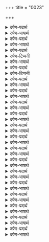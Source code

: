 +++
title = "0023"

+++
<details><summary>दर्पण-पदार्थ</summary>

पद्अर्थ: खोटै = खोटे से। खोटै वणजि = खोटे व्यापार से। वणंजिऐ = व्यापार करें। मिरग = हिरन। घणों = बहुत। रोइ = रोता है, दुखी होता है।2।
</details>

<details><summary>दर्पण-भाषार्थ</summary>

अर्थ: जिस लोगों के पास सदा कायम रहने वाले प्रभु के नाम की पूंजी नहीं, उन्हें कभी आत्मिक आनन्द नहीं मिल सकता। अगर नित्य खोटा व्यापार ही करते रहें तो मन भी खोटा हो जाता है तथा शरीर भी खोटा (भाव, खोट मनुष्य के अंदर रच जाता है)। जैसे, जाल में फंसा हुआ हिरन दुखी होता है, वैसे ही (खोट की फाँसी में फंस के) जीव को बहुत दुख होता है, वह नित्य दुखी होता है।2।
</details>

<details><summary>दर्पण-पदार्थ</summary>

पद्अर्थ: खोटे = खोटे (सिक्के)। पोतै = खजाने में। गुर दरसु = गुरु का दर्शन। खोटि = खोट के द्वारा। न सीझसि = कामयाब नहीं होता। खोटु कमावणा = खोटा काम ही करना। खोइ = गवा के।3।
</details>

<details><summary>दर्पण-भाषार्थ</summary>

अर्थ: खोटे सिक्के (सरकारी) खजाने में नहीं लिए जाते (वैसे ही खोटे बंदे दरगाह में आदर नहीं पाते) उन्हें हरि का गुरु का दीदार नहीं होता। खोटे मनुष्य की असलियत ठीक नहीं होती। खोटे को इज्जत नहीं मिलती। खोट करने से कोई जीव (आत्मिक जीवन में) कामयाब नहीं हो सकता। खोटे मनुष्य ने सदा खोट ही कमाना है। (उसे खोट कमाने की आदत बन जाती है)। वह अपनी इज्जत गवा के सदा जन्मता मरता रहता है।3।
</details>

<details><summary>दर्पण-पदार्थ</summary>

पद्अर्थ: सबदि सालाह = महिमा वाले शब्द द्वारा। रंगि = रंग में। भारु = बोझ। भरमु = भटकन। जपि = जप के। अगला लाहा = बहुत नफा। मन माह = मन में।4।
</details>

<details><summary>दर्पण-टिप्पनी</summary>

नोट: शब्द ‘सालाह’, ‘तिनाह’ के साथ मिलाने के लिए ‘माहि’ की जगह ‘माह’ है।
</details>

<details><summary>दर्पण-भाषार्थ</summary>

अर्थ: हे नानक! परमात्मा की महिमा वाले गुर-शब्द के द्वारा अपने मन को समझाना चाहिए। जो लोग परमात्मा के नाम के प्यार में रंगे रहते हैं, उनको खोटे कामों का भार सहना नहीं पड़ता। उनका मन खोटे कामों की ओर नहीं दौड़ता। परमात्मा का नाम जप के बहुत सारा आत्मिक लाभ कमा लेते हैं, और वह प्रभु जो निरभय है, जो किसी डर के अधीन नहीं, मन में आ बसता है।4।23।
</details>

<details><summary>दर्पण-पदार्थ</summary>

पद्अर्थ: अरु = और।
</details>

<details><summary>दर्पण-टिप्पनी</summary>

नोट: शब्द ‘अरु’ जिसके बाद में ‘ु’ की मात्रा है इसका अर्थ है: और। जबकि शब्द ‘अरि’ के अंत में मात्रा है ‘ि’उसका अर्थ है ‘वैरी’।
</details>

<details><summary>दर्पण-पदार्थ</summary>

फुलड़ा = सुंदर सा फूल। नाठीअड़े = मेहमान, पराहुणे। पबणि = पानी के किनारे उगी हुई बनस्पति। केरे = के। पत = पत्र (बहुवचन)। ढलि ढुलि = कुम्हला के, सूख के। जुंमणहार = (सिंधी शब्द) चले जाने वाले, नाशवान।1।
</details>

<details><summary>दर्पण-भाषार्थ</summary>

अर्थ: धन, जवानी और छोटा सा फूल- ये चार दिनों के ही मेहमान होते हैं। जैसे बनस्पति के पत्ते पानी के ढल जाने के बाद सूख के नाश हो जाते हैं, ऐसे ही ये भी नाश हो जाते हैं।1।
</details>

<details><summary>दर्पण-पदार्थ</summary>

पद्अर्थ: रंगु = आत्मिक आनंद। जा = जब तक। नउहुला = नये हुलारे वाला, नवयौवन। थके = रह गए। चोला = शरीर।1। रहाउ।
</details>

<details><summary>दर्पण-भाषार्थ</summary>

अर्थ: हे प्यारे! जब तक नई जवानी हैतब तक आत्मिक आनन्द ले ले। जब उम्र के दिन थोड़े रह गए, शारीरिक चोला पुराणा हो जाएगा (फिर स्मरण नहीं हो सकेगा)।1। रहाउ।
</details>

<details><summary>दर्पण-पदार्थ</summary>

पद्अर्थ: रंगुले = प्यारे। जीराणि = कब्रिस्तान में। हंभी = हम भी। वंझा = जाऊँगी। डुमनी = दु+मनी, दो मन, दुचित्ती में हो के। रोवा = रोती हूँ। झीणी = मध्यम, धीमी। बाणि = वाणी, आवाज।2।
</details>

<details><summary>दर्पण-भाषार्थ</summary>

अर्थ: मेरे प्यारे सज्जन कब्रिस्तान में जा के सो गए हैं, (मैं उनके विजोग में) धीमी आवाज में रो रही हूँ (पर मुझे ये समझ नहीं आ रही कि) मैं भी दुचित्ती में हो के (उधर को ही) चल पड़ूंगी।2।
</details>

<details><summary>दर्पण-पदार्थ</summary>

पद्अर्थ: गोरीए = हे सुंदर जीव-स्त्री! आनण कंनी = अपने कानों से, ध्यान से। सोइ = खबर। लगी आवहि = जरूर आएगी। पेईआ = पिता का घर, यह जगत।3।
</details>

<details><summary>दर्पण-भाषार्थ</summary>

अर्थ: हे सुंदर जीव-स्त्री! तू ध्यान से ये खबर क्यूँ नहीं सुनती कि पेका घर (इस लोक का बसेवा) सदा नहीं रह सकता, सहुरे घर (परलोक में) जरूर जाना पड़ेगा।3।
</details>

<details><summary>दर्पण-पदार्थ</summary>

पद्अर्थ: सुती = गाफल, बेपरवाह हो रही। पेईऐ = पेके घर में। जाण = समझ। विरती = वि+रात्रि, रात के उट, दिन दिहाड़े। गंठड़ी = छोटी सी पोटली। बंनि = बांध के, इकट्टे करके। संनि = सेंध, दीवार भेद कर चोरी के लिए रास्ता।4।
</details>

<details><summary>दर्पण-भाषार्थ</summary>

अर्थ: हे नानक! जो जीव-स्त्री पेके घर (इस लोक में गफ़लत की नींद) सोई रही, ऐसे जानों कि (उसके गुणों को) दिन दिहाड़े ही सेंध लगी रही। उसने गुणों की गठड़ी गवा ली। वह (यहां से) अवगुणों की गठड़ी बांध के ले चली।4।24।
</details>

<details><summary>दर्पण-पदार्थ</summary>

पद्अर्थ: रसीआ = रस से भरा हुआ। रावणुहारु = रस को भोगने वाला। चोलड़ा = स्त्री की चोली, स्त्री। भतारु = खसम, पति।1।
</details>

<details><summary>दर्पण-भाषार्थ</summary>

अर्थ: प्रभु स्वयं ही रस भरा पदार्थ है, स्वयं ही (उस में) रस है, और स्वये ही उस स्वाद का आनंद लेने वाला है। प्रभु खुद ही स्त्री बनता है, खुद ही सेज, और खुद ही (भोगने वाला) पति है।1।
</details>

<details><summary>दर्पण-पदार्थ</summary>

पद्अर्थ: रंगि = रंग में, प्रेम में। रता = रंगा हुआ। रवि रहिआ = व्यापक है। भरपूर = प्रचुर।1। रहाउ।
</details>

<details><summary>दर्पण-भाषार्थ</summary>

अर्थ: मेरा मालिक प्रभु प्यार में रंगा हुआ है, वह (सारी सृष्टि में) पूर्ण तौर पर व्यापक है।1। रहाउ।
</details>

<details><summary>दर्पण-पदार्थ</summary>

पद्अर्थ: माछी = मछली पकड़ने वाला। जाल मणकड़ा = जाल के मणके (लोहे आदि के मणके जो जाल को भारा करने के लिए निचली तरफ लगाए जाते हैं ता कि जाल पानी में डूबा रहे)। लालु = मास की बोटी (मछली को फसाने के लिए चारा)।2।
</details>

<details><summary>दर्पण-भाषार्थ</summary>

अर्थ: प्रभु खुद ही मछलियां पकड़ने वाला है, खुद ही मछली है। खुद ही पानी है (जिसमें मछली रहती है), खुद ही जाल है (जिससे मछली पकड़ी जाती है)। प्रभु ही उस जाल के मणके है, खुद ही उस जाल में मास की बोटी है (जो मछली को जाल की ओर प्रेरती है)।2।
</details>

<details><summary>दर्पण-पदार्थ</summary>

पद्अर्थ: बहु बिधि = कई तरीकां से। रंगुला = रंगीला, अटखेलियां करने वाला। लालु = प्यारा। रवै = मिलता है, भोगता है। सोहागणी = भाग्य वालियों को।3।
</details>

<details><summary>दर्पण-भाषार्थ</summary>

अर्थ: हे सहेलियो! मेरा प्यारा प्रभु स्वयं ही कई तरीकों से अटखेलियां करने वाला है। भाग्यशाली जीव-स्त्रीयों को वह पति प्रभु सदा मिलता है। पर मेरे जैसियों का हाल देख (कि हमें कभी दीदार नहीं होता)।3।
</details>

<details><summary>दर्पण-पदार्थ</summary>

पद्अर्थ: प्रणवै = विनती करता है, विनिम्रता से कहता है। कउल = सूर्य की रौशनी में खिलने वाला कमल का फूल। कवीआ = (चाँद की चाँदनी में खिलने वाली) कंमी। वेखि = देख के। विगसु = खिलता है, खुश होता है।4।
</details>

<details><summary>दर्पण-भाषार्थ</summary>

अर्थ: हे प्रभु! नानक (तेरे दर पर) अरदास करता है (तू हर जगह मौजूद है, मुझे भी दीदार दे) तू ही सरोवर है, तू ही सरोवर पे रहने वाला हंस है। सूरज की रौशनी में खिलने वाला कमल का फूल भी तू ही है और चाँद की चाँदनी में खिलने वाली कमीं भी तू ही है (अपने जमाल को ओर अपने जलाल को) देख के तू खुद ही खुश होने वाला है।4।24।
</details>

<details><summary>दर्पण-पदार्थ</summary>

पद्अर्थ: करमा = रोजमर्रा के काम। करो = करो, बनाओ। सलिल = पानी। आपाउ = सींचना। सलिल आपाउ = पानी से सीचनां। सारिंगपाणी = परमात्मा (का नाम)। किरसाणु = किसान। रिदै = हृदय में। जंमाइ लै = उगा ले। इउं = इस तरह। निरबाण = वासना रहित, निर्वाण, बुझा हुआ,जिस में से वासना खत्म हो जाए।1।
</details>

<details><summary>दर्पण-भाषार्थ</summary>

अर्थ: (हे भाई!) इस शरीर को धरती बना, अपने (रोजमर्रा के) कामों को बीज बना, परमात्मा के नाम के पानी से (इस जमीन की) सिंचाई कर। अपने मन को किसान बना, परमात्मा का नाम अपने हृदय में उगा। इस तरह (हे भाई!) वह आत्मिक अवस्था प्राप्त कर लेगा जहां कोई वासना पहुँच नहीं कर सकती।1।
</details>

<details><summary>दर्पण-पदार्थ</summary>

पद्अर्थ: गरबासि = अहंकार करता है। मूढ़े = हे मूर्ख! सुतो = सुत,पुत्र। पित = पिता। सगल = सारे। कालत्र = कलत्र, स्त्री। अंति = आखिरी समय। सखाइआ = मित्र। रहाउ।
</details>

<details><summary>दर्पण-भाषार्थ</summary>

अर्थ: हेमूर्ख! माया का गुमान कयों करता है? पिता, पुत्र, स्त्री, मां-ये सारे अंत में तेरे सहायक नहीं बन सकते। रहाउ।
</details>

<details><summary>दर्पण-पदार्थ</summary>

पद्अर्थ: दुसट = बेरे। किरखा करे = उखाड़ देना (जैसे किसान खेतों में से नदीन उखाड़ देता है)। तजि = छोड़ के। आतमै होइ = अपने अंदर एक चित्त हो के। संजमु = मन को विकारों की तरफ से रोकना। होहि = बन जाना। मधु = शहद,रस, आत्मिक आनन्द। आस्रमाई = सृमना, चूता है।2।
</details>

<details><summary>दर्पण-भाषार्थ</summary>

अर्थ: जो मनुष्य गलत विषौ-विकारों को हृदय रूपी भूमि में से इस तरह उखाड़ फेंकता है जैसे खेतों में से नदीन। इन विकारों का त्याग करके जो मनुष्य अपने अंदर एक-चित्त हो के प्रभु को स्मरण करता है, जब जप, तप व संजम (उसके आत्मिक जीवन के) रक्षक बनते हैं, तो उसका हृदय कमल खिल उठता है। उसके अंदर आत्मिक आनंद का रस मानों सिमने लगता है, चूने लगता है।2।
</details>

<details><summary>दर्पण-पदार्थ</summary>

पद्अर्थ: बीस = गिनती के बीस। सप्त = सात। बीस सप्ताहरो = 27 दिन 27 नछत्र। बासरो = दिन। संग्रहै = इकट्ठा करे। तीनि खोड़ा = तीन अवस्थाएं (बाल, जवानी और बुढ़ापा)। सारै = याद रखे। दस = चार वेद और छह शास्त्र। अठारमै = अठारह पुराणों में। अपरंपरो = अपरंपर, परमात्मा। चीनै = खोजे, पहिचाने। इव = इस तरह। एक = प्रभु।3।
</details>

<details><summary>दर्पण-भाषार्थ</summary>

अर्थ: हे नानक! जो मनुष्य 27 ही नक्षत्रों में (भाव) हर रोज (प्रभु का नाम धन) एकत्र कर रहे हैं, जो मनुष्य अपनी तीनों ही अवस्थाओं (बालपन, जवानी और बुढ़ापा) में मौत को याद रखे, जो चार वेदों, छह शास्त्रो और अठारह पुराणों (आदि सारी धार्मिक पुस्तकों) में परमात्मा (के नाम) को ही खोजें तो इस तरह परमात्मा उस को (संसार समुंदर से) पार लंघा लेता है।3।26।
</details>